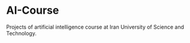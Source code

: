 # AI-Course
Projects of artificial intelligence course at Iran University of Science and Technology.
